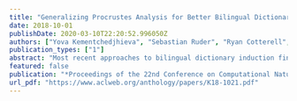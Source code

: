 ```yaml
---
title: "Generalizing Procrustes Analysis for Better Bilingual Dictionary Induction"
date: 2018-10-01
publishDate: 2020-03-10T22:20:52.996050Z
authors: ["Yova Kementchedjhieva", "Sebastian Ruder", "Ryan Cotterell", "Anders Søgaard"]
publication_types: ["1"]
abstract: "Most recent approaches to bilingual dictionary induction find a linear alignment between the word vector spaces of two languages. We show that projecting the two languages onto a third, latent space, rather than directly onto each other, while equivalent in terms of expressivity, makes it easier to learn approximate alignments. Our modified approach also allows for supporting languages to be included in the alignment process, to obtain an even better performance in low resource settings."
featured: false
publication: "*Proceedings of the 22nd Conference on Computational Natural Language Learning*"
url_pdf: "https://www.aclweb.org/anthology/papers/K18-1021.pdf"
---
```


